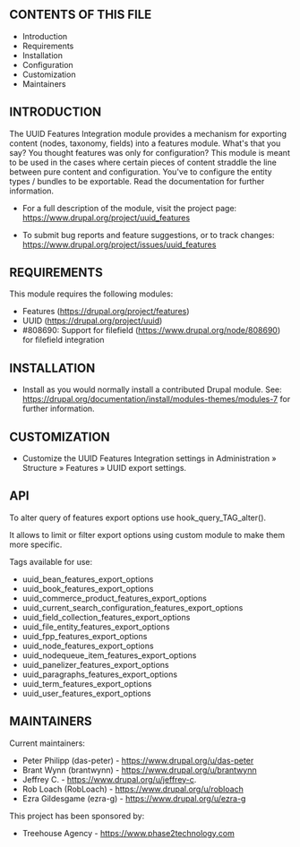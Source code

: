 CONTENTS OF THIS FILE
---------------------

 * Introduction
 * Requirements
 * Installation
 * Configuration
 * Customization
 * Maintainers


INTRODUCTION
------------
The UUID Features Integration module provides a mechanism for exporting content
(nodes, taxonomy, fields) into a features module. What's that you say? You
thought features was only for configuration? This module is meant to be used in
the cases where certain pieces of content straddle the line between pure content
and configuration.
You've to configure the entity types / bundles to be exportable. Read the
documentation for further information.


 * For a full description of the module, visit the project page:
   https://www.drupal.org/project/uuid_features


 * To submit bug reports and feature suggestions, or to track changes:
   https://www.drupal.org/project/issues/uuid_features


REQUIREMENTS
------------
This module requires the following modules:
 * Features (https://drupal.org/project/features)
 * UUID (https://drupal.org/project/uuid)
 * #808690: Support for filefield (https://www.drupal.org/node/808690)
   for filefield integration


INSTALLATION
------------
 * Install as you would normally install a contributed Drupal module. See:
   https://drupal.org/documentation/install/modules-themes/modules-7
   for further information.


CUSTOMIZATION
-------------
* Customize the UUID Features Integration settings in Administration »
  Structure » Features » UUID export settings.


API
-------------
To alter query of features export options use hook_query_TAG_alter().

It allows to limit or filter export options using custom module to make
them more specific.

Tags available for use:
 * uuid_bean_features_export_options
 * uuid_book_features_export_options
 * uuid_commerce_product_features_export_options
 * uuid_current_search_configuration_features_export_options
 * uuid_field_collection_features_export_options
 * uuid_file_entity_features_export_options
 * uuid_fpp_features_export_options
 * uuid_node_features_export_options
 * uuid_nodequeue_item_features_export_options
 * uuid_panelizer_features_export_options
 * uuid_paragraphs_features_export_options
 * uuid_term_features_export_options
 * uuid_user_features_export_options


MAINTAINERS
-----------
Current maintainers:
 * Peter Philipp (das-peter) - https://www.drupal.org/u/das-peter
 * Brant Wynn (brantwynn) - https://www.drupal.org/u/brantwynn
 * Jeffrey C. - https://www.drupal.org/u/jeffrey-c.
 * Rob Loach (RobLoach) - https://www.drupal.org/u/robloach
 * Ezra Gildesgame (ezra-g) - https://www.drupal.org/u/ezra-g


This project has been sponsored by:
 * Treehouse Agency - https://www.phase2technology.com


